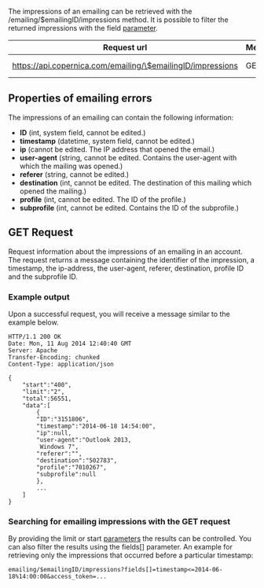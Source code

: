 The impressions of an emailing can be retrieved with the
/emailing/\$emailingID/impressions method. It is possible to filter the
returned impressions with the field
[parameter](./rest-api-parameters.en.md).

| Request url | Methods | Parameters |
| --- | --- | --- |
| https://api.copernica.com/emailing/\$emailingID/impressions | GET | limit, start, fields[] |

Properties of emailing errors
-----------------------------

The impressions of an emailing can contain the following information:

-   **ID** (int, system field, cannot be edited.)
-   **timestamp** (datetime, system field, cannot be edited.)
-   **ip** (cannot be edited. The IP address that opened the email.)
-   **user-agent** (string, cannot be edited. Contains the user-agent
    with which the mailing was opened.)
-   **referer** (string, cannot be edited.)
-   **destination** (int, cannot be edited. The destination of this
    mailing which opened the mailing.)
-   **profile** (int, cannot be edited. The ID of the profile.)
-   **subprofile** (int, cannot be edited. Contains the ID of the
    subprofile.)

GET Request
-----------

Request information about the impressions of an emailing in an account.
The request returns a message containing the identifier of the
impression, a timestamp, the ip-address, the user-agent, referer,
destination, profile ID and the subprofile ID.

### Example output

Upon a successful request, you will receive a message similar to the
example below.

~~~~ {.language-javascript}
HTTP/1.1 200 OK
Date: Mon, 11 Aug 2014 12:40:40 GMT 
Server: Apache 
Transfer-Encoding: chunked 
Content-Type: application/json 

{
    "start":"400",
    "limit":"2",
    "total":56551,
    "data":[
        {
        "ID":"3151806",
        "timestamp":"2014-06-18 14:54:00",
        "ip":null,
        "user-agent":"Outlook 2013,
         Windows 7",
        "referer":"",
        "destination":"502783",
        "profile":"7010267",
        "subprofile":null
        },
        ...
    ]
}
~~~~

### Searching for emailing impressions with the GET request

By providing the limit or start
[parameters](./rest-api-parameters.en.md)
the results can be controlled. You can also filter the results using the
fields[] parameter. An example for retrieving only the impressions that
occurred before a particular timestamp:

~~~~ {.language-javascript}
emailing/$emailingID/impressions?fields[]=timestamp<=2014-06-18%14:00:00&access_token=...
~~~~
